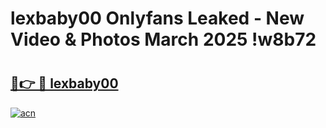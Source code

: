 # lexbaby00 Onlyfans Leaked - New Video & Photos March 2025 !w8b72

# <h2><a href="https://cqjeea.iuczelnia.edu.pl?title=lexbaby00&ref=w8b72">🔗👉 🔴 lexbaby00</a></h2>

[![acn](https://github.com/user-attachments/assets/0f9c940e-d8b0-45ae-aac7-cd30a18b3e1c)](https://cqjeea.iuczelnia.edu.pl?title=lexbaby00&ref=w8b72)

